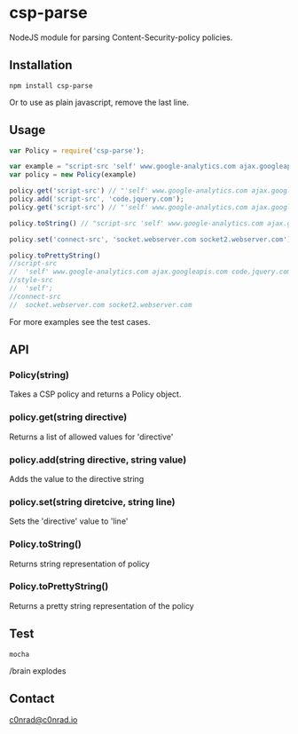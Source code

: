 # csp-parse

NodeJS module for parsing Content-Security-policy policies.

## Installation

```
npm install csp-parse
```

Or to use as plain javascript, remove the last line.

## Usage

```javascript
var Policy = require('csp-parse');

var example = "script-src 'self' www.google-analytics.com ajax.googleapis.com; style-src 'self';"
var policy = new Policy(example)

policy.get('script-src') // "'self' www.google-analytics.com ajax.googleapis.com"
policy.add('script-src', 'code.jquery.com');
policy.get('script-src') // "'self' www.google-analytics.com ajax.googleapis.com code.jquery.com"

policy.toString() // "script-src 'self' www.google-analytics.com ajax.googleapis.com code.jquery.com; style-src 'self';"

policy.set('connect-src', 'socket.webserver.com socket2.webserver.com');

policy.toPrettyString()
//script-src
//  'self' www.google-analytics.com ajax.googleapis.com code.jquery.com;
//style-src
//  'self';
//connect-src
//  socket.webserver.com socket2.webserver.com
```

For more examples see the test cases.

## API

### Policy(string)
  Takes a CSP policy and returns a Policy object.

### policy.get(string directive)
  Returns a list of allowed values for 'directive'

### policy.add(string directive, string value)
  Adds the value to the directive string

### policy.set(string diretcive, string line)
  Sets the 'directive' value to 'line'

### Policy.toString()
  Returns string representation of policy

### Policy.toPrettyString()
  Returns a pretty string representation of the policy

## Test

```
mocha
```

/brain explodes

## Contact

c0nrad@c0nrad.io
